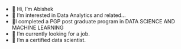 - 👋 Hi, I’m Abishek
- 👀 I’m interested in Data Analytics and related...
- 🧾I completed a PGP post graduate program in DATA SCIENCE AND MACHINE LEARNING
- 🌱 I’m currently looking for a job.
- 💞️ I’m a certified data scientist.

<!---
Abishek-V15/Abishek-V15 is a ✨ special ✨ repository because its `README.md` (this file) appears on your GitHub profile.
You can click the Preview link to take a look at your changes.
--->
